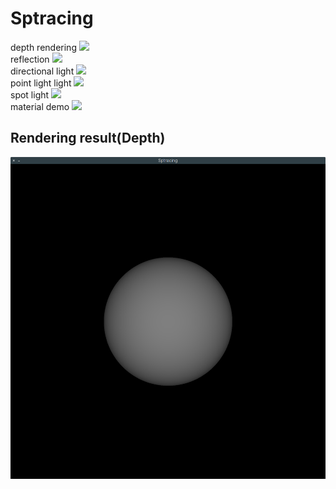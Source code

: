 # Sptracing

depth rendering ![](https://img.shields.io/badge/build-passing-brightgreen.svg)  
reflection ![](https://img.shields.io/badge/build-building-yellow.svg)  
directional light ![](https://img.shields.io/badge/build-building-yellow.svg)  
point light light ![](https://img.shields.io/badge/build-building-yellow.svg)  
spot light ![](https://img.shields.io/badge/build-building-yellow.svg)  
material demo ![](https://img.shields.io/badge/build-building-yellow.svg)

## Rendering result(Depth)
![result](img/result.png)
